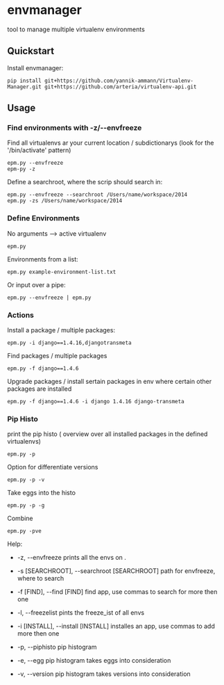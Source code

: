 # envmanager

tool to manage multiple virtualenv environments



## Quickstart

Install envmanager:

    pip install git+https://github.com/yannik-ammann/Virtualenv-Manager.git git+https://github.com/arteria/virtualenv-api.git
    


## Usage

### Find environments with -z/--envfreeze

Find all virtualenvs ar your current location / subdictionarys (look for the '/bin/activate' pattern)

    epm.py --envfreeze
    epm-py -z
    
Define a searchroot, where the scrip should search in:

    epm.py --envfreeze --searchroot /Users/name/workspace/2014
    epm.py -zs /Users/name/workspace/2014

### Define Environments

No arguments --> active virtualenv

    epm.py

Environments from a list:

    epm.py example-environment-list.txt
    
Or input over a pipe:

    epm.py --envfreeze | epm.py
    
### Actions

Install a package / multiple packages:

    epm.py -i django==1.4.16,djangotransmeta
    
Find packages / multiple packages

    epm.py -f django==1.4.6
    
Upgrade packages / install sertain packages in env where certain other packages are installed

    epm.py -f django==1.4.6 -i django 1.4.16 django-transmeta
    
### Pip Histo

print the pip histo ( overview over all installed packages in the defined virtualenvs)

    epm.py -p
    
Option for differentiate versions

    epm.py -p -v
    
Take eggs into the histo

    epm.py -p -g
    
Combine

    epm.py -pve
    
Help:

*  -z, --envfreeze       prints all the envs on .
*  -s [SEARCHROOT], --searchroot [SEARCHROOT]   path for envfreeze, where to search


*  -f [FIND], --find [FIND]  find app, use commas to search for more then one
*  -l, --freezelist      pints the freeze_ist of all envs
*  -i [INSTALL], --install [INSTALL] installes an app, use commas to add more then one


*  -p, --piphisto        pip histogram
*  -e, --egg             pip histogram takes eggs into consideration
*  -v, --version         pip histogram takes versions into consideration 
    
    
    
    
    
    